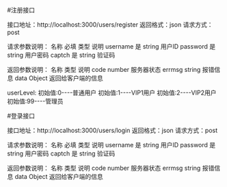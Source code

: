 #注册接口

接口地址：http://localhost:3000/users/register
返回格式：json
请求方式：post


请求参数说明：
名称	    必填	类型	 说明
username	是	   string	用户ID
password    是     string   用户密码
captch      是     string   验证码


返回参数说明：
名称	 类型	  说明
code     number  服务器状态
errmsg   string  报错信息
data     Object  返回给客户端的信息	



userLevel:
    初始值:0----普通用户
    初始值:1----VIP1用户
    初始值:2----VIP2用户
    初始值:99----管理员


#登录接口

接口地址：http://localhost:3000/users/login
返回格式：json
请求方式：post


请求参数说明：
名称	    必填	类型	 说明
username	是	   string	用户ID
password    是     string   用户密码
captch      是     string   验证码


返回参数说明：
名称	 类型	  说明
code     number  服务器状态
errmsg   string  报错信息
data     Object  返回给客户端的信息	